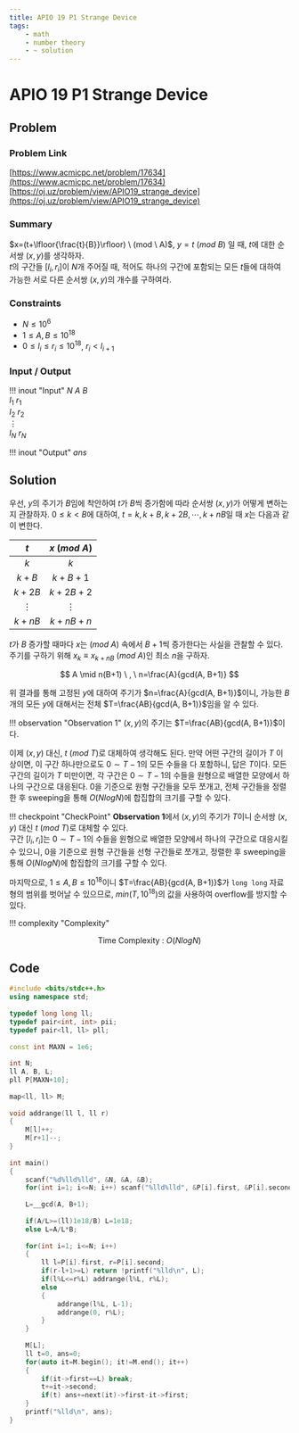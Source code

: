 ```yaml
---
title: APIO 19 P1 Strange Device
tags:
    - math
    - number theory
    - ~ solution
---
```


# APIO 19 P1 Strange Device

## Problem

### Problem Link
[https://www.acmicpc.net/problem/17634](https://www.acmicpc.net/problem/17634)  
[https://oj.uz/problem/view/APIO19_strange_device](https://oj.uz/problem/view/APIO19_strange_device)

### Summary
$x=(t+\lfloor{\frac{t}{B}}\rfloor) \ (mod \ A)$, $y=t \ (mod \ B)$ 일 때, $t$에 대한 순서쌍 $(x, y)$를 생각하자.  
$t$의 구간들 $[l_i, r_i]$이 $N$개 주어질 때, 적어도 하나의 구간에 포함되는 모든 $t$들에 대하여 가능한 서로 다른 순서쌍 $(x, y)$의 개수를 구하여라.

### Constraints
+ $N \leq 10^6$  
+ $1 \leq A, B \leq 10^{18}$  
+ $0 \leq l_i \leq r_i \leq 10^{18}$, $r_i < l_{i+1}$

### Input / Output
!!! inout "Input"
    $N$ $A$ $B$  
    $l_1$ $r_1$  
	$l_2$ $r_2$  
	$\vdots$  
	$l_N$ $r_N$  


!!! inout "Output"
    $ans$

## Solution

우선, $y$의 주기가 $B$임에 착안하여 $t$가 $B$씩 증가함에 따라 순서쌍 $(x, y)$가 어떻게 변하는지 관찰하자.
$0 \leq k < B$에 대하여, $t=k, k+B, k+2B, \cdots, k+nB$일 때 $x$는 다음과 같이 변한다.

<center>

|    $t$   | $x\ (mod \ A)$ |
|:--------:|:--------------:|
|    $k$   |       $k$      |
|   $k+B$  |     $k+B+1$    |
|  $k+2B$  |    $k+2B+2$    |
| $\vdots$ |    $\vdots$    |
|  $k+nB$  |    $k+nB+n$    |

</center>

$t$가 $B$ 증가할 때마다 $x$는 $(mod \ A)$ 속에서 $B+1$씩 증가한다는 사실을 관찰할 수 있다.
주기를 구하기 위해 $x_k \equiv x_{k+nB} \ (mod \ A)$인 최소 $n$을 구하자.

$$
A \mid n(B+1) \ , \ n=\frac{A}{gcd(A, B+1)}
$$

위 결과를 통해 고정된 $y$에 대하여 주기가 $n=\frac{A}{gcd(A, B+1)}$이니, 가능한 $B$개의 모든 $y$에 대해서는 전체 $T=\frac{AB}{gcd(A, B+1)}$임을 알 수 있다.

!!! observation "Observation 1"
    $(x, y)$의 주기는 $T=\frac{AB}{gcd(A, B+1)}$이다.

이제 $(x, y)$ 대신, $t \ (mod \ T)$로 대체하여 생각해도 된다.
만약 어떤 구간의 길이가 $T$ 이상이면, 이 구간 하나만으로도 $0 \sim T-1$의 모든 수들을 다 포함하니, 답은 $T$이다.
모든 구간의 길이가 $T$ 미만이면, 각 구간은 $0 \sim T-1$의 수들을 원형으로 배열한 모양에서 하나의 구간으로 대응된다.
$0$을 기준으로 원형 구간들을 모두 쪼개고, 전체 구간들을 정렬한 후 sweeping을 통해 $O(NlogN)$에 합집합의 크기를 구할 수 있다.

!!! checkpoint "CheckPoint"
    **Observation 1**에서 $(x, y)$의 주기가 $T$이니 순서쌍 $(x, y)$ 대신 $t \ (mod \ T)$로 대체할 수 있다.  
	구간 $[l_i, r_i]$는 $0 \sim T-1$의 수들을 원형으로 배열한 모양에서 하나의 구간으로 대응시킬 수 있으니, $0$을 기준으로 원형 구간들을 선형 구간들로 쪼개고, 정렬한 후 sweeping을 통해 $O(NlogN)$에 합집합의 크기를 구할 수 있다.

마지막으로, $1 \leq A, B \leq 10^{18}$이니 $T=\frac{AB}{gcd(A, B+1)}$가 `long long` 자료형의 범위를 벗어날 수 있으므로, $min(T, 10^{18})$의 값을 사용하여 overflow를 방지할 수 있다.

!!! complexity "Complexity"
    <center>
    Time Complexity : $O(NlogN)$
    </center>

## Code
``` cpp linenums="1"
#include <bits/stdc++.h>
using namespace std;
 
typedef long long ll;
typedef pair<int, int> pii;
typedef pair<ll, ll> pll;
 
const int MAXN = 1e6;
 
int N;
ll A, B, L;
pll P[MAXN+10];
 
map<ll, ll> M;
 
void addrange(ll l, ll r)
{
	M[l]++;
	M[r+1]--;
}
 
int main()
{
	scanf("%d%lld%lld", &N, &A, &B);
	for(int i=1; i<=N; i++) scanf("%lld%lld", &P[i].first, &P[i].second);
 
	L=__gcd(A, B+1);
 
	if(A/L>=(ll)1e18/B) L=1e18;
	else L=A/L*B;
 
	for(int i=1; i<=N; i++)
	{
		ll l=P[i].first, r=P[i].second;
		if(r-l+1>=L) return !printf("%lld\n", L);
		if(l%L<=r%L) addrange(l%L, r%L);
		else
		{
			addrange(l%L, L-1);
			addrange(0, r%L);
		}
	}
 
	M[L];
	ll t=0, ans=0;
	for(auto it=M.begin(); it!=M.end(); it++)
	{
		if(it->first==L) break;
		t+=it->second;
		if(t) ans+=next(it)->first-it->first;
	}
	printf("%lld\n", ans);
}
```
